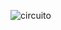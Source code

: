 
![circuito](https://github.com/ISPC-TST-ARQUITECTURA-Y-CONECTIVIDAD/tarea7-grupo-4/assets/106171748/6173ca14-6f79-4eab-af33-0769d57fdeac)
